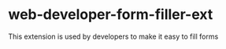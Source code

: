 web-developer-form-filler-ext
=============================

This extension is used by developers to make it easy to fill forms
